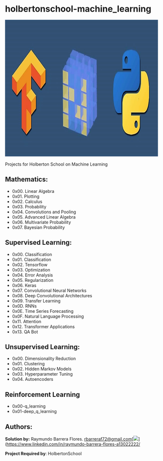 # holbertonschool-machine_learning

<img src="https://github.com/RayBar72/holbertonschool-machine_learning/blob/master/image.png" width="1000" height="450">

Projects for Holberton School on Machine Learning 

## Mathematics:

- 0x00. Linear Algebra
- 0x01. Plotting
- 0x02. Calculus
- 0x03. Probability
- 0x04. Convolutions and Pooling
- 0x05. Advanced Linear Algebra
- 0x06. Multivariate Probability
- 0x07. Bayesian Probability

## Supervised Learning:

- 0x00. Classification
- 0x01. Classification
- 0x02. Tensorflow
- 0x03. Optimization
- 0x04. Error Analysis
- 0x05. Regularization
- 0x06. Keras
- 0x07. Convolutional Neural Networks
- 0x08. Deep Convolutional Architectures
- 0x09. Transfer Learning
- 0x0D. RNNs
- 0x0E. Time Series Forecasting
- 0x0F. Natural Language Processing
- 0x11. Attention
- 0x12. Transformer Applications
- 0x13. QA Bot

## Unsupervised Learning:

- 0x00. Dimensionality Reduction
- 0x01. Clustering
- 0x02. Hidden Markov Models
- 0x03. Hyperparameter Tuning
- 0x04. Autoencoders

## Reinforcement Learning

- 0x00-q_learning
- 0x01-deep_q_learning

## Authors: ##

**Solution by:** Raymundo Barrera Flores. [rbarreraf72@gmail.com](rbarreraf72@gmail.com)[<img src="https://img.shields.io/badge/linkedin-%230077B5.svg?&style=for-the-badge&logo=linkedin&logoColor=white"/>](https://www.linkedin.com/in/raymundo-barrera-flores-a13022222/


**Project Required by**: HolbertonSchool
